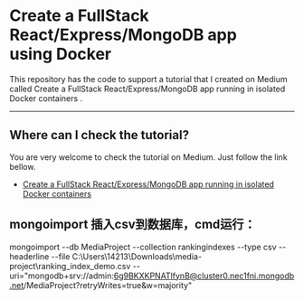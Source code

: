 # Create a FullStack React/Express/MongoDB app using Docker

This repository has the code to support a tutorial that I created on Medium called Create a FullStack React/Express/MongoDB app running in isolated Docker containers
.
___

## Where can I check the tutorial?
You are very welcome to check the tutorial on Medium. Just follow the link bellow.
- [Create a FullStack React/Express/MongoDB app running in isolated Docker containers](https://medium.com/p/c3e3e21c4074/edit)

## mongoimport 插入csv到数据库，cmd运行：

mongoimport --db MediaProject --collection rankingindexes --type csv --headerline --file C:\Users\14213\Downloads\media-project\ranking_index_demo.csv --uri="mongodb+srv://admin:6g9BKXKPNATlfynB@cluster0.nec1fni.mongodb.net/MediaProject?retryWrites=true&w=majority"